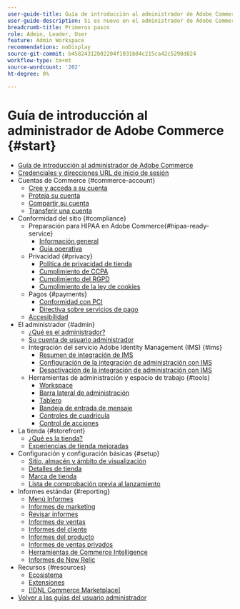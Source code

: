 ```yaml
---
user-guide-title: Guía de introducción al administrador de Adobe Commerce
user-guide-description: Si es nuevo en el administrador de Adobe Commerce o Magento Open Source, descubra los recursos del ecosistema  [!DNL Commerce] y siga el recorrido del cliente para explorar su tienda y obtener información sobre las funciones de administración clave.
breadcrumb-title: Primeros pasos
role: Admin, Leader, User
feature: Admin Workspace
recommendations: noDisplay
source-git-commit: b45824312b02204f1031b04c215ca42c5298d824
workflow-type: tm+mt
source-wordcount: '202'
ht-degree: 0%

---
```



# Guía de introducción al administrador de Adobe Commerce {#start}

+ [Guía de introducción al administrador de Adobe Commerce](guide-overview.md)
+ [Credenciales y direcciones URL de inicio de sesión](login-urls.md)
+ Cuentas de Commerce {#commerce-account}
   + [Cree y acceda a su cuenta](commerce-account-create.md)
   + [Proteja su cuenta](commerce-account-secure.md)
   + [Compartir su cuenta](commerce-account-share.md)
   + [Transferir una cuenta](commerce-account-transfer.md)
+ Conformidad del sitio {#compliance}
   + Preparación para HIPAA en Adobe Commerce{#hipaa-ready-service}
      + [Información general](hipaa/overview.md)
      + [Guía operativa](hipaa/operations.md)
   + Privacidad {#privacy}
      + [Política de privacidad de tienda](privacy-policy.md)
      + [Cumplimiento de CCPA](compliance-ccpa.md)
      + [Cumplimiento del RGPD](compliance-gdpr.md)
      + [Cumplimiento de la ley de cookies](compliance-cookie-law.md)
   + Pagos {#payments}
      + [Conformidad con PCI](compliance-pci.md)
      + [Directiva sobre servicios de pago](compliance-payment-services-directive.md)
   + [Accesibilidad](navigation-accessibility.md)
+ El administrador {#admin}
   + [¿Qué es el administrador?](admin.md)
   + [Su cuenta de usuario administrador](admin-signin.md)
   + Integración del servicio Adobe Identity Management (IMS) {#ims}
      + [Resumen de integración de IMS](adobe-ims-integration-overview.md)
      + [Configuración de la integración de administración con IMS](adobe-ims-config.md)
      + [Desactivación de la integración de administración con IMS](adobe-ims-disable.md)
   + Herramientas de administración y espacio de trabajo {#tools}
      + [Workspace](admin-workspace.md)
      + [Barra lateral de administración](admin-menu.md)
      + [Tablero](admin-dashboard.md)
      + [Bandeja de entrada de mensaje](admin-message-inbox.md)
      + [Controles de cuadrícula](admin-grid-controls.md)
      + [Control de acciones](admin-actions-control.md)
+ La tienda {#storefront}
   + [¿Qué es la tienda?](storefront.md)
   + [Experiencias de tienda mejoradas](enhanced-experiences.md)
+ Configuración y configuración básicas {#setup}
   + [Sitio, almacén y ámbito de visualización](websites-stores-views.md)
   + [Detalles de tienda](store-details.md)
   + [Marca de tienda](storefront-branding.md)
   + [Lista de comprobación previa al lanzamiento](prelaunch-checklist.md)
+ Informes estándar  {#reporting}
   + [Menú Informes](reports-menu.md)
   + [Informes de marketing](marketing-reports.md)
   + [Revisar informes](review-reports.md)
   + [Informes de ventas](sales-reports.md)
   + [Informes del cliente](customer-reports.md)
   + [Informes del producto](product-reports.md)
   + [Informes de ventas privados](private-sales-reports.md)
   + [Herramientas de Commerce Intelligence](business-intelligence.md)
   + [Informes de New Relic](new-relic-reporting.md)
+ Recursos {#resources}
   + [Ecosistema](resources.md)
   + [Extensiones](extensions.md)
   + [[!DNL Commerce Marketplace]](commerce-marketplace.md)
+ [Volver a las guías del usuario administrador](https://experienceleague.adobe.com/es/docs/commerce-admin/user-guides/home)

